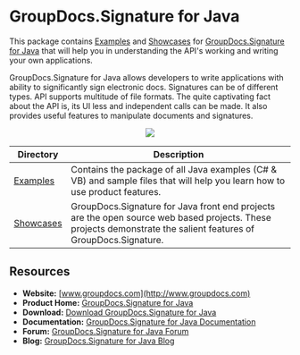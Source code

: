 # GroupDocs.Signature for Java

This package contains [Examples](#) and [Showcases](#) for [GroupDocs.Signature for Java]() that will help you in understanding the API's working and writing your own applications.

GroupDocs.Signature for Java allows developers to write applications with ability to significantly sign electronic docs. Signatures can be of different types. API supports multitude of file formats. The quite captivating fact about the API is, its UI less and independent calls can be made. It also provides useful features to manipulate documents and signatures.

<p align="center">

  <a title="Download complete GroupDocs.Signature for Java source code" href="https://codeload.github.com/groupdocs-signature/GroupDocs.Signature-for-Java/zip/master">
	<img src="https://raw.github.com/AsposeExamples/java-examples-dashboard/master/images/downloadZip-Button-Large.png" />
  </a>
</p>

Directory | Description
--------- | -----------
[Examples](https://github.com/groupdocs-signature/GroupDocs.Signature-forJava/tree/master/Examples)  | Contains the package of all Java examples (C# & VB) and sample files that will help you learn how to use product features. 
[Showcases]()  | GroupDocs.Signature for Java front end projects are the open source web based projects. These projects demonstrate the salient features of GroupDocs.Signature. 

## Resources

+ **Website:** [www.groupdocs.com](http://www.groupdocs.com)
+ **Product Home:** [GroupDocs.Signature for Java]()
+ **Download:** [Download GroupDocs.Signature for Java]()
+ **Documentation:** [GroupDocs.Signature for Java Documentation]()
+ **Forum:** [GroupDocs.Signature for Java Forum](http://www.groupdocs.com/Community/forums/groupdocs.signature-product-family/6/showforum.aspx)
+ **Blog:** [GroupDocs.Signature for Java Blog](http://www.groupdocs.com/blog/category/groupdocs-signature-product-family)
